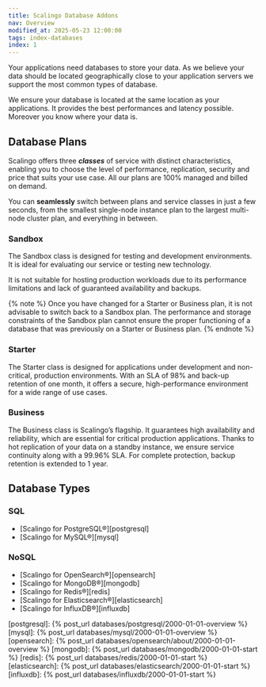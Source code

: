 ```yaml
---
title: Scalingo Database Addons
nav: Overview
modified_at: 2025-05-23 12:00:00
tags: index-databases
index: 1
---
```


Your applications need databases to store your data. As we believe your data
should be located geographically close to your application servers we support
the most common types of database.

We ensure your database is located at the same location as your applications.
It provides the best performances and latency possible. Moreover you know where
your data is.

## Database Plans

Scalingo offers three ***classes*** of service with distinct characteristics,
enabling you to choose the level of performance, replication, security and
price that suits your use case. All our plans are 100% managed and billed on
demand.

You can **seamlessly** switch between plans and service classes in just a few
seconds, from the smallest single-node instance plan to the largest multi-node
cluster plan, and everything in between.

### Sandbox

The Sandbox class is designed for testing and development environments. It is
ideal for evaluating our service or testing new technology.

It is not suitable for hosting production workloads due to its performance
limitations and lack of guaranteed availability and backups.

{% note %}
Once you have changed for a Starter or Business plan, it is not advisable to
switch back to a Sandbox plan. The performance and storage constraints of the
Sandbox plan cannot ensure the proper functioning of a database that was
previously on a Starter or Business plan.
{% endnote %}

### Starter

The Starter class is designed for applications under development and
non-critical, production environments. With an SLA of 98% and back-up retention
of one month, it offers a secure, high-performance environment for a wide range
of use cases.

### Business

The Business class is Scalingo’s flagship. It guarantees high availability and
reliability, which are essential for critical production applications. Thanks
to hot replication of your data on a standby instance, we ensure service
continuity along with a 99.96% SLA. For complete protection, backup retention
is extended to 1 year.


## Database Types

### SQL

- [Scalingo for PostgreSQL®][postgresql]
- [Scalingo for MySQL®][mysql]

### NoSQL

- [Scalingo for OpenSearch®][opensearch]
- [Scalingo for MongoDB®][mongodb]
- [Scalingo for Redis®][redis]
- [Scalingo for Elasticsearch®][elasticsearch]
- [Scalingo for InfluxDB®][influxdb]


[postgresql]: {% post_url databases/postgresql/2000-01-01-overview %}
[mysql]: {% post_url databases/mysql/2000-01-01-overview %}
[opensearch]: {% post_url databases/opensearch/about/2000-01-01-overview %}
[mongodb]: {% post_url databases/mongodb/2000-01-01-start %}
[redis]: {% post_url databases/redis/2000-01-01-start %}
[elasticsearch]: {% post_url databases/elasticsearch/2000-01-01-start %}
[influxdb]: {% post_url databases/influxdb/2000-01-01-start %}
